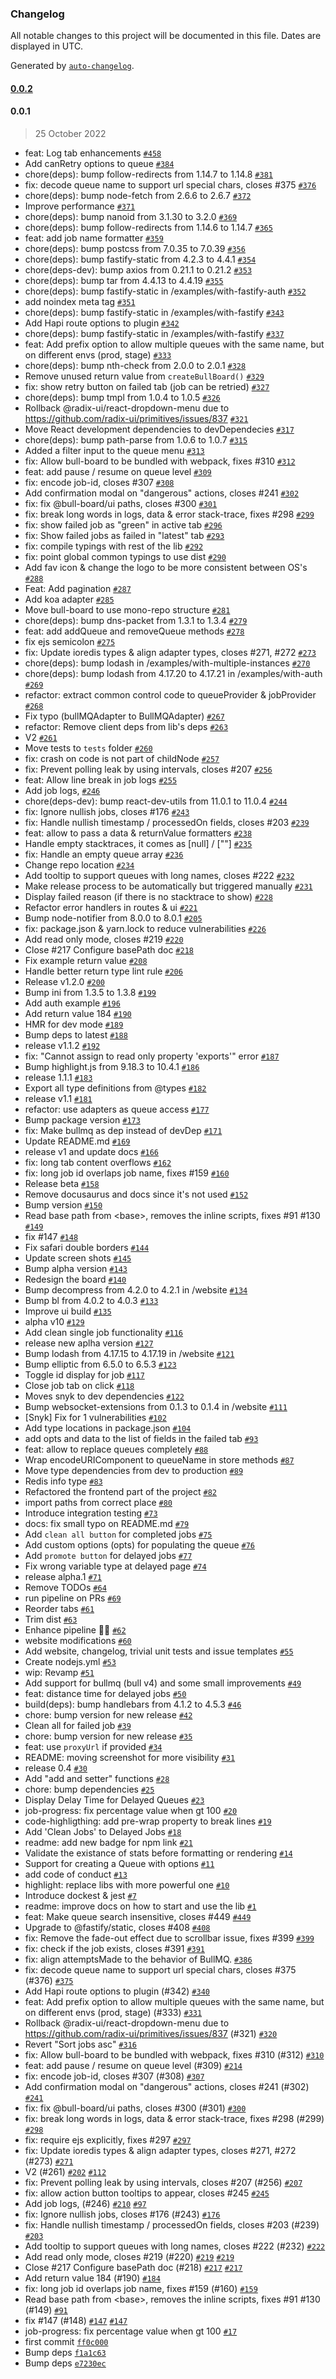 ### Changelog

All notable changes to this project will be documented in this file. Dates are displayed in UTC.

Generated by [`auto-changelog`](https://github.com/CookPete/auto-changelog).

#### [0.0.2](https://github.com/leo-guinan/bull-board/compare/0.0.1...0.0.2)

#### 0.0.1

> 25 October 2022

- feat: Log tab enhancements  [`#458`](https://github.com/leo-guinan/bull-board/pull/458)
- Add canRetry options to queue [`#384`](https://github.com/leo-guinan/bull-board/pull/384)
- chore(deps): bump follow-redirects from 1.14.7 to 1.14.8 [`#381`](https://github.com/leo-guinan/bull-board/pull/381)
- fix: decode queue name to support url special chars, closes #375 [`#376`](https://github.com/leo-guinan/bull-board/pull/376)
- chore(deps): bump node-fetch from 2.6.6 to 2.6.7 [`#372`](https://github.com/leo-guinan/bull-board/pull/372)
- Improve performance [`#371`](https://github.com/leo-guinan/bull-board/pull/371)
- chore(deps): bump nanoid from 3.1.30 to 3.2.0 [`#369`](https://github.com/leo-guinan/bull-board/pull/369)
- chore(deps): bump follow-redirects from 1.14.6 to 1.14.7 [`#365`](https://github.com/leo-guinan/bull-board/pull/365)
- feat: add job name formatter [`#359`](https://github.com/leo-guinan/bull-board/pull/359)
- chore(deps): bump postcss from 7.0.35 to 7.0.39 [`#356`](https://github.com/leo-guinan/bull-board/pull/356)
- chore(deps): bump fastify-static from 4.2.3 to 4.4.1 [`#354`](https://github.com/leo-guinan/bull-board/pull/354)
- chore(deps-dev): bump axios from 0.21.1 to 0.21.2 [`#353`](https://github.com/leo-guinan/bull-board/pull/353)
- chore(deps): bump tar from 4.4.13 to 4.4.19 [`#355`](https://github.com/leo-guinan/bull-board/pull/355)
- chore(deps): bump fastify-static in /examples/with-fastify-auth [`#352`](https://github.com/leo-guinan/bull-board/pull/352)
- add noindex meta tag [`#351`](https://github.com/leo-guinan/bull-board/pull/351)
- chore(deps): bump fastify-static in /examples/with-fastify [`#343`](https://github.com/leo-guinan/bull-board/pull/343)
- Add Hapi route options to plugin [`#342`](https://github.com/leo-guinan/bull-board/pull/342)
- chore(deps): bump fastify-static in /examples/with-fastify [`#337`](https://github.com/leo-guinan/bull-board/pull/337)
- feat: Add prefix option to allow multiple queues with the same name, but on different envs (prod, stage) [`#333`](https://github.com/leo-guinan/bull-board/pull/333)
- chore(deps): bump nth-check from 2.0.0 to 2.0.1 [`#328`](https://github.com/leo-guinan/bull-board/pull/328)
- Remove unused return value from `createBullBoard()` [`#329`](https://github.com/leo-guinan/bull-board/pull/329)
- fix: show retry button on failed tab (job can be retried) [`#327`](https://github.com/leo-guinan/bull-board/pull/327)
- chore(deps): bump tmpl from 1.0.4 to 1.0.5 [`#326`](https://github.com/leo-guinan/bull-board/pull/326)
- Rollback @radix-ui/react-dropdown-menu due to https://github.com/radix-ui/primitives/issues/837 [`#321`](https://github.com/leo-guinan/bull-board/pull/321)
- Move React development dependencies to devDependecies [`#317`](https://github.com/leo-guinan/bull-board/pull/317)
- chore(deps): bump path-parse from 1.0.6 to 1.0.7 [`#315`](https://github.com/leo-guinan/bull-board/pull/315)
- Added a filter input to the queue menu [`#313`](https://github.com/leo-guinan/bull-board/pull/313)
- fix: Allow bull-board to be bundled with webpack, fixes #310 [`#312`](https://github.com/leo-guinan/bull-board/pull/312)
- feat: add pause / resume on queue level [`#309`](https://github.com/leo-guinan/bull-board/pull/309)
- fix: encode job-id, closes #307 [`#308`](https://github.com/leo-guinan/bull-board/pull/308)
- Add confirmation modal on "dangerous" actions, closes #241 [`#302`](https://github.com/leo-guinan/bull-board/pull/302)
- fix: fix @bull-board/ui paths, closes #300 [`#301`](https://github.com/leo-guinan/bull-board/pull/301)
- fix: break long words in logs, data & error stack-trace, fixes #298 [`#299`](https://github.com/leo-guinan/bull-board/pull/299)
- fix: show failed job as "green" in active tab [`#296`](https://github.com/leo-guinan/bull-board/pull/296)
- fix: Show failed jobs as failed in "latest" tab [`#293`](https://github.com/leo-guinan/bull-board/pull/293)
- fix: compile typings with rest of the lib [`#292`](https://github.com/leo-guinan/bull-board/pull/292)
- fix: point global common typings to use dist [`#290`](https://github.com/leo-guinan/bull-board/pull/290)
- Add fav icon & change the logo to be more consistent between OS's [`#288`](https://github.com/leo-guinan/bull-board/pull/288)
- Feat: Add pagination [`#287`](https://github.com/leo-guinan/bull-board/pull/287)
- Add koa adapter [`#285`](https://github.com/leo-guinan/bull-board/pull/285)
- Move bull-board to use mono-repo structure [`#281`](https://github.com/leo-guinan/bull-board/pull/281)
- chore(deps): bump dns-packet from 1.3.1 to 1.3.4 [`#279`](https://github.com/leo-guinan/bull-board/pull/279)
- feat: add addQueue and removeQueue methods [`#278`](https://github.com/leo-guinan/bull-board/pull/278)
- fix ejs semicolon [`#275`](https://github.com/leo-guinan/bull-board/pull/275)
- fix: Update ioredis types & align adapter types, closes #271, #272 [`#273`](https://github.com/leo-guinan/bull-board/pull/273)
- chore(deps): bump lodash in /examples/with-multiple-instances [`#270`](https://github.com/leo-guinan/bull-board/pull/270)
- chore(deps): bump lodash from 4.17.20 to 4.17.21 in /examples/with-auth [`#269`](https://github.com/leo-guinan/bull-board/pull/269)
- refactor: extract common control code to queueProvider & jobProvider [`#268`](https://github.com/leo-guinan/bull-board/pull/268)
- Fix typo (bullMQAdapter to BullMQAdapter) [`#267`](https://github.com/leo-guinan/bull-board/pull/267)
- refactor: Remove client deps from lib's deps [`#263`](https://github.com/leo-guinan/bull-board/pull/263)
- V2 [`#261`](https://github.com/leo-guinan/bull-board/pull/261)
- Move tests to `tests` folder [`#260`](https://github.com/leo-guinan/bull-board/pull/260)
- fix: crash on code is not part of childNode [`#257`](https://github.com/leo-guinan/bull-board/pull/257)
- fix: Prevent polling leak by using intervals, closes #207 [`#256`](https://github.com/leo-guinan/bull-board/pull/256)
- feat: Allow line break in job logs [`#255`](https://github.com/leo-guinan/bull-board/pull/255)
- Add job logs, [`#246`](https://github.com/leo-guinan/bull-board/pull/246)
- chore(deps-dev): bump react-dev-utils from 11.0.1 to 11.0.4 [`#244`](https://github.com/leo-guinan/bull-board/pull/244)
- fix: Ignore nullish jobs, closes #176 [`#243`](https://github.com/leo-guinan/bull-board/pull/243)
- fix: Handle nullish timestamp / processedOn fields, closes #203 [`#239`](https://github.com/leo-guinan/bull-board/pull/239)
- feat: allow to pass a data & returnValue formatters [`#238`](https://github.com/leo-guinan/bull-board/pull/238)
- Handle empty stacktraces, it comes as [null] / [""] [`#235`](https://github.com/leo-guinan/bull-board/pull/235)
- fix: Handle an empty queue array [`#236`](https://github.com/leo-guinan/bull-board/pull/236)
- Change repo location [`#234`](https://github.com/leo-guinan/bull-board/pull/234)
- Add tooltip to support queues with long names, closes #222 [`#232`](https://github.com/leo-guinan/bull-board/pull/232)
- Make release process to be automatically but triggered manually [`#231`](https://github.com/leo-guinan/bull-board/pull/231)
- Display failed reason (if there is no stacktrace to show) [`#228`](https://github.com/leo-guinan/bull-board/pull/228)
- Refactor error handlers in routes & ui [`#221`](https://github.com/leo-guinan/bull-board/pull/221)
- Bump node-notifier from 8.0.0 to 8.0.1 [`#205`](https://github.com/leo-guinan/bull-board/pull/205)
- fix: package.json & yarn.lock to reduce vulnerabilities [`#226`](https://github.com/leo-guinan/bull-board/pull/226)
- Add read only mode, closes #219 [`#220`](https://github.com/leo-guinan/bull-board/pull/220)
- Close #217 Configure basePath doc [`#218`](https://github.com/leo-guinan/bull-board/pull/218)
- Fix example return value [`#208`](https://github.com/leo-guinan/bull-board/pull/208)
- Handle better return type lint rule [`#206`](https://github.com/leo-guinan/bull-board/pull/206)
- Release v1.2.0 [`#200`](https://github.com/leo-guinan/bull-board/pull/200)
- Bump ini from 1.3.5 to 1.3.8 [`#199`](https://github.com/leo-guinan/bull-board/pull/199)
- Add auth example [`#196`](https://github.com/leo-guinan/bull-board/pull/196)
- Add return value 184 [`#190`](https://github.com/leo-guinan/bull-board/pull/190)
- HMR for dev mode [`#189`](https://github.com/leo-guinan/bull-board/pull/189)
- Bump deps to latest [`#188`](https://github.com/leo-guinan/bull-board/pull/188)
- release v1.1.2 [`#192`](https://github.com/leo-guinan/bull-board/pull/192)
- fix: "Cannot assign to read only property 'exports'" error [`#187`](https://github.com/leo-guinan/bull-board/pull/187)
- Bump highlight.js from 9.18.3 to 10.4.1 [`#186`](https://github.com/leo-guinan/bull-board/pull/186)
- release 1.1.1 [`#183`](https://github.com/leo-guinan/bull-board/pull/183)
- Export all type definitions from @types [`#182`](https://github.com/leo-guinan/bull-board/pull/182)
- release v1.1 [`#181`](https://github.com/leo-guinan/bull-board/pull/181)
- refactor: use adapters as queue access [`#177`](https://github.com/leo-guinan/bull-board/pull/177)
- Bump package version [`#173`](https://github.com/leo-guinan/bull-board/pull/173)
- fix: Make bullmq as dep instead of devDep [`#171`](https://github.com/leo-guinan/bull-board/pull/171)
- Update README.md [`#169`](https://github.com/leo-guinan/bull-board/pull/169)
- release v1 and update docs [`#166`](https://github.com/leo-guinan/bull-board/pull/166)
- fix: long tab content overflows [`#162`](https://github.com/leo-guinan/bull-board/pull/162)
- fix: long job id overlaps job name, fixes #159 [`#160`](https://github.com/leo-guinan/bull-board/pull/160)
- Release beta [`#158`](https://github.com/leo-guinan/bull-board/pull/158)
- Remove docusaurus and docs since it's not used [`#152`](https://github.com/leo-guinan/bull-board/pull/152)
- Bump version [`#150`](https://github.com/leo-guinan/bull-board/pull/150)
- Read base path from &lt;base&gt;, removes the inline scripts, fixes #91 #130 [`#149`](https://github.com/leo-guinan/bull-board/pull/149)
- fix #147 [`#148`](https://github.com/leo-guinan/bull-board/pull/148)
- Fix safari double borders [`#144`](https://github.com/leo-guinan/bull-board/pull/144)
- Update screen shots [`#145`](https://github.com/leo-guinan/bull-board/pull/145)
- Bump alpha version [`#143`](https://github.com/leo-guinan/bull-board/pull/143)
- Redesign the board [`#140`](https://github.com/leo-guinan/bull-board/pull/140)
- Bump decompress from 4.2.0 to 4.2.1 in /website [`#134`](https://github.com/leo-guinan/bull-board/pull/134)
- Bump bl from 4.0.2 to 4.0.3 [`#133`](https://github.com/leo-guinan/bull-board/pull/133)
- Improve ui build [`#135`](https://github.com/leo-guinan/bull-board/pull/135)
- alpha v10 [`#129`](https://github.com/leo-guinan/bull-board/pull/129)
- Add clean single job functionality [`#116`](https://github.com/leo-guinan/bull-board/pull/116)
- release new aplha version [`#127`](https://github.com/leo-guinan/bull-board/pull/127)
- Bump lodash from 4.17.15 to 4.17.19 in /website [`#121`](https://github.com/leo-guinan/bull-board/pull/121)
- Bump elliptic from 6.5.0 to 6.5.3 [`#123`](https://github.com/leo-guinan/bull-board/pull/123)
- Toggle id display for job [`#117`](https://github.com/leo-guinan/bull-board/pull/117)
- Close job tab on click [`#118`](https://github.com/leo-guinan/bull-board/pull/118)
- Moves snyk to dev dependencies [`#122`](https://github.com/leo-guinan/bull-board/pull/122)
- Bump websocket-extensions from 0.1.3 to 0.1.4 in /website [`#111`](https://github.com/leo-guinan/bull-board/pull/111)
- [Snyk] Fix for 1 vulnerabilities [`#102`](https://github.com/leo-guinan/bull-board/pull/102)
- Add type locations in package.json [`#104`](https://github.com/leo-guinan/bull-board/pull/104)
- add opts and data to the list of fields in the failed tab [`#93`](https://github.com/leo-guinan/bull-board/pull/93)
- feat: allow to replace queues completely [`#88`](https://github.com/leo-guinan/bull-board/pull/88)
- Wrap encodeURIComponent to queueName in store methods [`#87`](https://github.com/leo-guinan/bull-board/pull/87)
- Move type dependencies from dev to production [`#89`](https://github.com/leo-guinan/bull-board/pull/89)
- Redis info type [`#83`](https://github.com/leo-guinan/bull-board/pull/83)
- Refactored the frontend part of the project [`#82`](https://github.com/leo-guinan/bull-board/pull/82)
- import paths from correct place [`#80`](https://github.com/leo-guinan/bull-board/pull/80)
- Introduce integration testing [`#73`](https://github.com/leo-guinan/bull-board/pull/73)
- docs: fix small typo on README.md [`#79`](https://github.com/leo-guinan/bull-board/pull/79)
- Add `clean all button` for completed jobs [`#75`](https://github.com/leo-guinan/bull-board/pull/75)
- Add custom options (opts) for populating the queue [`#76`](https://github.com/leo-guinan/bull-board/pull/76)
- Add `promote button` for delayed jobs [`#77`](https://github.com/leo-guinan/bull-board/pull/77)
- Fix wrong variable type at delayed page [`#74`](https://github.com/leo-guinan/bull-board/pull/74)
- release alpha.1 [`#71`](https://github.com/leo-guinan/bull-board/pull/71)
- Remove TODOs  [`#64`](https://github.com/leo-guinan/bull-board/pull/64)
- run pipeline on PRs [`#69`](https://github.com/leo-guinan/bull-board/pull/69)
- Reorder tabs [`#61`](https://github.com/leo-guinan/bull-board/pull/61)
- Trim dist [`#63`](https://github.com/leo-guinan/bull-board/pull/63)
- Enhance pipeline 💪🏼 [`#62`](https://github.com/leo-guinan/bull-board/pull/62)
- website modifications [`#60`](https://github.com/leo-guinan/bull-board/pull/60)
- Add website, changelog, trivial unit tests and issue templates [`#55`](https://github.com/leo-guinan/bull-board/pull/55)
- Create nodejs.yml [`#53`](https://github.com/leo-guinan/bull-board/pull/53)
- wip: Revamp [`#51`](https://github.com/leo-guinan/bull-board/pull/51)
- Add support for bullmq (bull v4) and some small improvements  [`#49`](https://github.com/leo-guinan/bull-board/pull/49)
- feat: distance time for delayed jobs [`#50`](https://github.com/leo-guinan/bull-board/pull/50)
- build(deps): bump handlebars from 4.1.2 to 4.5.3 [`#46`](https://github.com/leo-guinan/bull-board/pull/46)
- chore: bump version for new release [`#42`](https://github.com/leo-guinan/bull-board/pull/42)
- Clean all for failed job [`#39`](https://github.com/leo-guinan/bull-board/pull/39)
- chore: bump version for new release [`#35`](https://github.com/leo-guinan/bull-board/pull/35)
- feat: use `proxyUrl` if provided [`#34`](https://github.com/leo-guinan/bull-board/pull/34)
- README: moving screenshot for more visibility [`#31`](https://github.com/leo-guinan/bull-board/pull/31)
- release 0.4 [`#30`](https://github.com/leo-guinan/bull-board/pull/30)
- Add "add and setter" functions [`#28`](https://github.com/leo-guinan/bull-board/pull/28)
- chore: bump dependencies [`#25`](https://github.com/leo-guinan/bull-board/pull/25)
- Display Delay Time for Delayed Queues [`#23`](https://github.com/leo-guinan/bull-board/pull/23)
- job-progress: fix percentage value when gt 100 [`#20`](https://github.com/leo-guinan/bull-board/pull/20)
- code-highligthing: add pre-wrap property to break lines [`#19`](https://github.com/leo-guinan/bull-board/pull/19)
- Add 'Clean Jobs' to Delayed Jobs [`#18`](https://github.com/leo-guinan/bull-board/pull/18)
- readme: add new badge for npm link [`#21`](https://github.com/leo-guinan/bull-board/pull/21)
- Validate the existance of stats before formatting or rendering [`#14`](https://github.com/leo-guinan/bull-board/pull/14)
- Support for creating a Queue with options [`#11`](https://github.com/leo-guinan/bull-board/pull/11)
- add code of conduct [`#13`](https://github.com/leo-guinan/bull-board/pull/13)
- highlight: replace libs with more powerful one [`#10`](https://github.com/leo-guinan/bull-board/pull/10)
- Introduce dockest & jest [`#7`](https://github.com/leo-guinan/bull-board/pull/7)
- readme: improve docs on how to start and use the lib [`#1`](https://github.com/leo-guinan/bull-board/pull/1)
- feat: Make queue search insensitive, closes #449 [`#449`](https://github.com/leo-guinan/bull-board/issues/449)
- Upgrade to @fastify/static, closes #408 [`#408`](https://github.com/leo-guinan/bull-board/issues/408)
- fix: Remove the fade-out effect due to scrollbar issue, fixes #399 [`#399`](https://github.com/leo-guinan/bull-board/issues/399)
- fix: check if the job exists, closes #391 [`#391`](https://github.com/leo-guinan/bull-board/issues/391)
- fix: align attemptsMade to the behavior of BullMQ. [`#386`](https://github.com/leo-guinan/bull-board/issues/386)
- fix: decode queue name to support url special chars, closes #375 (#376) [`#375`](https://github.com/leo-guinan/bull-board/issues/375)
- Add Hapi route options to plugin (#342) [`#340`](https://github.com/leo-guinan/bull-board/issues/340)
- feat: Add prefix option to allow multiple queues with the same name, but on different envs (prod, stage) (#333) [`#331`](https://github.com/leo-guinan/bull-board/issues/331)
- Rollback @radix-ui/react-dropdown-menu due to https://github.com/radix-ui/primitives/issues/837 (#321) [`#320`](https://github.com/leo-guinan/bull-board/issues/320)
- Revert "Sort jobs asc" [`#316`](https://github.com/leo-guinan/bull-board/issues/316)
- fix: Allow bull-board to be bundled with webpack, fixes #310 (#312) [`#310`](https://github.com/leo-guinan/bull-board/issues/310)
- feat: add pause / resume on queue level (#309) [`#214`](https://github.com/leo-guinan/bull-board/issues/214)
- fix: encode job-id, closes #307 (#308) [`#307`](https://github.com/leo-guinan/bull-board/issues/307)
- Add confirmation modal on "dangerous" actions, closes #241 (#302) [`#241`](https://github.com/leo-guinan/bull-board/issues/241)
- fix: fix @bull-board/ui paths, closes #300 (#301) [`#300`](https://github.com/leo-guinan/bull-board/issues/300)
- fix: break long words in logs, data & error stack-trace, fixes #298 (#299) [`#298`](https://github.com/leo-guinan/bull-board/issues/298)
- fix: require ejs explicitly, fixes #297 [`#297`](https://github.com/leo-guinan/bull-board/issues/297)
- fix: Update ioredis types & align adapter types, closes #271, #272 (#273) [`#271`](https://github.com/leo-guinan/bull-board/issues/271)
- V2 (#261) [`#202`](https://github.com/leo-guinan/bull-board/issues/202) [`#112`](https://github.com/leo-guinan/bull-board/issues/112)
- fix: Prevent polling leak by using intervals, closes #207 (#256) [`#207`](https://github.com/leo-guinan/bull-board/issues/207)
- fix: allow action button tooltips to appear, closes #245 [`#245`](https://github.com/leo-guinan/bull-board/issues/245)
- Add job logs, (#246) [`#210`](https://github.com/leo-guinan/bull-board/issues/210) [`#97`](https://github.com/leo-guinan/bull-board/issues/97)
- fix: Ignore nullish jobs, closes #176 (#243) [`#176`](https://github.com/leo-guinan/bull-board/issues/176)
- fix: Handle nullish timestamp / processedOn fields, closes #203 (#239) [`#203`](https://github.com/leo-guinan/bull-board/issues/203)
- Add tooltip to support queues with long names, closes #222 (#232) [`#222`](https://github.com/leo-guinan/bull-board/issues/222)
- Add read only mode, closes #219 (#220) [`#219`](https://github.com/leo-guinan/bull-board/issues/219) [`#219`](https://github.com/leo-guinan/bull-board/issues/219)
- Close #217 Configure basePath doc (#218) [`#217`](https://github.com/leo-guinan/bull-board/issues/217) [`#217`](https://github.com/leo-guinan/bull-board/issues/217)
- Add return value 184 (#190) [`#184`](https://github.com/leo-guinan/bull-board/issues/184)
- fix: long job id overlaps job name, fixes #159 (#160) [`#159`](https://github.com/leo-guinan/bull-board/issues/159)
- Read base path from &lt;base&gt;, removes the inline scripts, fixes #91 #130 (#149) [`#91`](https://github.com/leo-guinan/bull-board/issues/91)
- fix #147 (#148) [`#147`](https://github.com/leo-guinan/bull-board/issues/147) [`#147`](https://github.com/leo-guinan/bull-board/issues/147)
- job-progress: fix percentage value when gt 100 [`#17`](https://github.com/leo-guinan/bull-board/issues/17)
- first commit [`ff0c000`](https://github.com/leo-guinan/bull-board/commit/ff0c0009708abb5f28b26b7d35e7ac67f4e461f4)
- Bump deps [`f1a1c63`](https://github.com/leo-guinan/bull-board/commit/f1a1c63335061d648b8a8218a697d00de70bb760)
- Bump deps [`e7230ec`](https://github.com/leo-guinan/bull-board/commit/e7230eca192b448e5b3d35098d76d4d98ae7c170)
